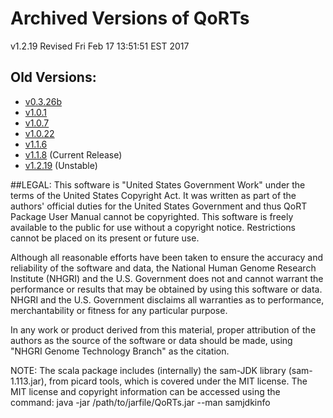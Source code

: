 # Archived Versions of QoRTs
v1.2.19
Revised Fri Feb 17 13:51:51 EST 2017

## Old Versions:

 * [v0.3.26b](./archive/v0.3.26b/index.html)
 * [v1.0.1](./archive/v1.0.1/index.html)
 * [v1.0.7](./archive/v1.0.7/index.html)
 * [v1.0.22](./archive/v1.0.22/index.html)
 * [v1.1.6](./archive/v1.1.6/index.html)
 * [v1.1.8](./archive/v1.1.8/index.html) (Current Release)
 * [v1.2.19](./archive/v1.2.19/index.html) (Unstable)
<!--RELEASEAREAEND-->

##LEGAL:
This software is "United States Government Work" under the terms of the United 
States Copyright Act. It was written as part of the authors' official duties 
for the United States Government and thus QoRT Package User Manual cannot be 
copyrighted. This software is freely available to the public for use without a 
copyright notice. Restrictions cannot be placed on its present or future use.

Although all reasonable efforts have been taken to ensure the accuracy and 
reliability of the software and data, the National Human Genome Research 
Institute (NHGRI) and the U.S. Government does not and cannot warrant the 
performance or results that may be obtained by using this software or data. 
NHGRI and the U.S. Government disclaims all warranties as to performance, 
merchantability or fitness for any particular purpose.

In any work or product derived from this material, proper attribution of the 
authors as the source of the software or data should be made, using "NHGRI 
Genome Technology Branch" as the citation.

NOTE: The scala package includes (internally) the sam-JDK library 
(sam-1.113.jar), from picard tools, which is covered under the MIT license. 
The MIT license and copyright information can be accessed using the command:
java -jar /path/to/jarfile/QoRTs.jar --man samjdkinfo

